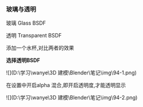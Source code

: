### 玻璃与透明

玻璃 Glass BSDF

透明 Transparent BSDF

添加一个水杯,对比两者的效果

**选择透明BSDF**

![](D:\学习\wanye\3D 建模\Blender\笔记\img\94-1.png)

在设置中开启alpha 混合,即开启透明度,才能透明显示

![](D:\学习\wanye\3D 建模\Blender\笔记\img\94-2.png)


